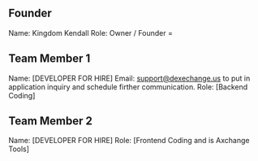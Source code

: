 ## Founder

Name: Kingdom Kendall
Role: Owner / Founder =

## Team Member 1

Name: [DEVELOPER FOR HIRE] Email: support@dexechange.us to put in application inquiry and schedule firther communication.
Role: [Backend Coding]

## Team Member 2

Name: [DEVELOPER FOR HIRE]
Role: [Frontend Coding and is Axchange Tools]
